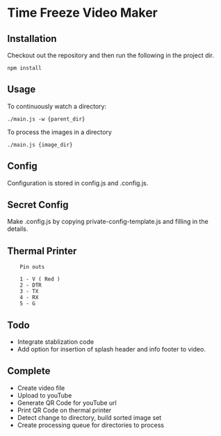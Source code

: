 # Time Freeze Video Maker

## Installation

Checkout out the repository and then run the following in the project dir.
```
npm install
```

## Usage

To continuously watch a directory:
```
./main.js -w {parent_dir}
```

To process the images in a directory
```
./main.js {image_dir}
```

## Config

Configuration is stored in config.js and .config.js. 

## Secret Config

Make .config.js by copying private-config-template.js and filling in the details.

## Thermal Printer

```
    Pin outs

    1 - V ( Red )
    2 - DTR
    3 - TX
    4 - RX
    5 - G
```

## Todo
* Integrate stablization code
* Add option for insertion of splash header and info footer to video.

## Complete
* Create video file
* Upload to youTube
* Generate QR Code for youTube url
* Print QR Code on thermal printer
* Detect change to directory, build sorted image set
* Create processing queue for directories to process


